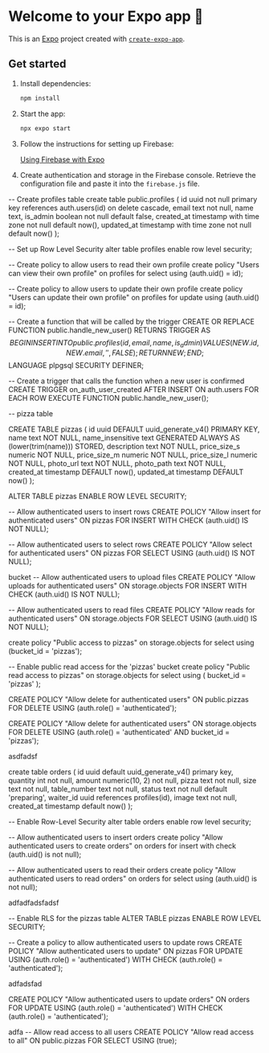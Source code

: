 # Welcome to your Expo app 👋

This is an [Expo](https://expo.dev) project created with [`create-expo-app`](https://www.npmjs.com/package/create-expo-app).

## Get started

1. Install dependencies:

   ```bash
   npm install
   ```

2. Start the app:

   ```bash
   npx expo start
   ```

3. Follow the instructions for setting up Firebase:

   [Using Firebase with Expo](https://docs.expo.dev/guides/using-firebase/)

4. Create authentication and storage in the Firebase console. Retrieve the configuration file and paste it into the `firebase.js` file.

 

 -- Create profiles table
create table
  public.profiles (
    id uuid not null primary key references auth.users(id) on delete cascade,
    email text not null,
    name text,
    is_admin boolean not null default false,
    created_at timestamp with time zone not null default now(),
    updated_at timestamp with time zone not null default now()
  );

-- Set up Row Level Security
alter table profiles enable row level security;

-- Create policy to allow users to read their own profile
create policy "Users can view their own profile"
  on profiles for select
  using (auth.uid() = id);

-- Create policy to allow users to update their own profile
create policy "Users can update their own profile"
  on profiles for update
  using (auth.uid() = id);

-- Create a function that will be called by the trigger
CREATE OR REPLACE FUNCTION public.handle_new_user()
RETURNS TRIGGER AS $$
BEGIN
  INSERT INTO public.profiles (id, email, name, is_admin)
  VALUES (NEW.id, NEW.email, '', FALSE);
  RETURN NEW;
END;
$$ LANGUAGE plpgsql SECURITY DEFINER;

-- Create a trigger that calls the function when a new user is confirmed
CREATE TRIGGER on_auth_user_created
  AFTER INSERT ON auth.users
  FOR EACH ROW EXECUTE FUNCTION public.handle_new_user();




  -- pizza table 

  CREATE TABLE pizzas (
    id uuid DEFAULT uuid_generate_v4() PRIMARY KEY,
    name text NOT NULL,
    name_insensitive text GENERATED ALWAYS AS (lower(trim(name))) STORED,
    description text NOT NULL,
    price_size_s numeric NOT NULL,
    price_size_m numeric NOT NULL,
    price_size_l numeric NOT NULL,
    photo_url text NOT NULL,
    photo_path text NOT NULL,
    created_at timestamp DEFAULT now(),
    updated_at timestamp DEFAULT now()
);

ALTER TABLE pizzas ENABLE ROW LEVEL SECURITY;

-- Allow authenticated users to insert rows
CREATE POLICY "Allow insert for authenticated users"
ON pizzas
FOR INSERT
WITH CHECK (auth.uid() IS NOT NULL);

-- Allow authenticated users to select rows
CREATE POLICY "Allow select for authenticated users"
ON pizzas
FOR SELECT
USING (auth.uid() IS NOT NULL);


bucket
-- Allow authenticated users to upload files
CREATE POLICY "Allow uploads for authenticated users"
ON storage.objects
FOR INSERT
WITH CHECK (auth.uid() IS NOT NULL);

-- Allow authenticated users to read files
CREATE POLICY "Allow reads for authenticated users"
ON storage.objects
FOR SELECT
USING (auth.uid() IS NOT NULL);

create policy "Public access to pizzas"
on storage.objects
for select
using (bucket_id = 'pizzas');


-- Enable public read access for the 'pizzas' bucket
create policy "Public read access to pizzas"
on storage.objects
for select
using (
  bucket_id = 'pizzas'
);


CREATE POLICY "Allow delete for authenticated users"
ON public.pizzas
FOR DELETE
USING (auth.role() = 'authenticated');

CREATE POLICY "Allow delete for authenticated users"
ON storage.objects
FOR DELETE
USING (auth.role() = 'authenticated' AND bucket_id = 'pizzas');

asdfadsf


create table orders (
    id uuid default uuid_generate_v4() primary key,
    quantity int not null,
    amount numeric(10, 2) not null,
    pizza text not null,
    size text not null,
    table_number text not null,
    status text not null default 'preparing',
    waiter_id uuid references profiles(id),
    image text not null,
    created_at timestamp default now()
);

-- Enable Row-Level Security
alter table orders enable row level security;

-- Allow authenticated users to insert orders
create policy "Allow authenticated users to create orders"
on orders
for insert
with check (auth.uid() is not null);

-- Allow authenticated users to read their orders
create policy "Allow authenticated users to read orders"
on orders
for select
using (auth.uid() is not null);


adfadfadsfadsf

-- Enable RLS for the pizzas table
ALTER TABLE pizzas ENABLE ROW LEVEL SECURITY;

-- Create a policy to allow authenticated users to update rows
CREATE POLICY "Allow authenticated users to update"
ON pizzas
FOR UPDATE
USING (auth.role() = 'authenticated')
WITH CHECK (auth.role() = 'authenticated');

adfadsfad

CREATE POLICY "Allow authenticated users to update orders"
ON orders
FOR UPDATE
USING (auth.role() = 'authenticated')
WITH CHECK (auth.role() = 'authenticated');


adfa
-- Allow read access to all users
CREATE POLICY "Allow read access to all" 
ON public.pizzas
FOR SELECT
USING (true);